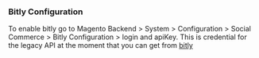 ### Bitly Configuration
To enable bitly go to Magento Backend > System > Configuration >  Social Commerce > Bitly Configuration > login and apiKey. This is credential for the legacy API at the moment that you can get from <a href="http://dev.bitly.com/">bitly</a>